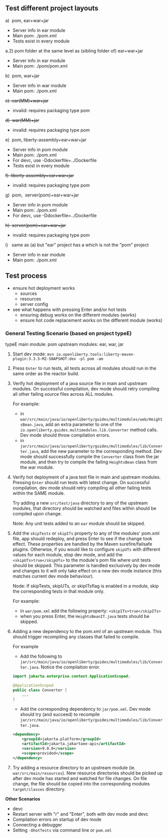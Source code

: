 ## Test different project layouts

a)  pom, ear+war+jar
- Server info in ear module
- Main pom: ./pom.xml
- Tests exist in every module

a.2) pom folder at the same level as (sibling folder of) ear+war+jar
- Server info in ear module
 - Main pom: ./pom/pom.xml

b)  pom, war+jar
- Server info in war module
- Main pom: ./pom.xml

~~c)  ear(MM)+war+jar~~
- invalid: <module> requires packaging type pom

~~d)  war(MM)+jar~~    
- invalid: <module> requires packaging type pom

e)  pom, liberty-assembly+ear+war+jar    
- Server info in pom module
- Main pom: ./pom.xml
- For devc, use -Ddockerfile=../Dockerfile
- Tests exist in every module

~~f)  liberty-assembly+ear+war+jar~~    
- invalid: <module> requires packaging type pom

g)  pom,  server(pom)+ear+war+jar    
- Server info in pom module
- Main pom: ./pom.xml
- For devc, use -Ddockerfile=../Dockerfile

~~h)  server(pom)+ear+war+jar~~    
- invalid: <module> requires packaging type pom

i)   same as (a) but "ear" project has a <parent> which is not the "pom" project
- Server info in ear module
- Main pom: ./pom.xml

## Test process
- ensure hot deployment works
    - sources
    - resources
    - server config
- see what happens with pressing Enter and/or hot tests
    - ensuring debug works on the different modules (works)
    - ensure hot code replacement works on the different module (works)

### General Testing Scenario (based on project typeE)

typeE
main module: pom
upstream modules: ear, war, jar

1. Start dev mode: `mvn io.openliberty.tools:liberty-maven-plugin:3.3.5-M2-SNAPSHOT:dev -pl pom -am`

2. Press `Enter` to run tests, all tests across all modules should run in the same order as the reactor build.

3. Verify hot deployment of a java source file in main and upstream modules. On successful compilation, dev mode should retry compiling all other failing source files across ALL modules. 

    For example:
    - in `war/src/main/java/io/openliberty/guides/multimodules/web/HeightsBean.java`, add an extra parameter to one of the `io.openliberty.guides.multimodules.lib.Converter` method calls. Dev mode should throw compilation errors.
    - in `jar/src/main/java/io/openliberty/guides/multimodules/lib/Converter.java`, add the new parameter to the corresponding method. Dev mode should successfully compile the `Converter` class from the jar module, and then try to compile the failing `HeightsBean` class from the war module.

4. Verify hot deployment of a java test file in main and upstream modules. Pressing `Enter` should run tests with latest change. On successful compilation, dev mode should retry compiling all other failing tests within the SAME module. 

    Try adding a new `src/test/java` directory to any of the upstream modules, that directory should be watched and files within should be compiled upon change.

    Note: Any unit tests added to an `ear` module should be skipped.

5. Add the `skipTests` or `skipITs` property to any of the modules' pom.xml file, app should redeploy, and press Enter to see if the change took effect. These properties are handled by the Maven surefire/failsafe plugins. Otherwise, if you would like to configure `skipUTs` with different values for each module, stop dev mode, and add the `<skipUTs>true</skipUTs>` to the module's pom file where unit tests should be skipped. This parameter is handled exclusively by dev mode and changes to it will only take effect on a new dev mode instance (this matches current dev mode behaviour). 

    Node: If skipTests, skipUTs, or skipITsflag is enabled in a module, skip the corresponding tests in that module only. 

    For example:
    - in `war/pom.xml` add the following property: `<skipITs>true</skipITs>`
    - when you press Enter, the `HeightsBeanIT.java` tests should be skipped.


6. Adding a new dependency to the pom.xml of an upstream module. This should trigger recompiling any classes that failed to compile.

    For example
    - Add the following to `jar/src/main/java/io/openliberty/guides/multimodules/lib/Converter.java`. Notice the compilation error.
    ```java
    import jakarta.enterprise.context.ApplicationScoped;

    @ApplicationScoped
    public class Converter {
        ...
    }
    ```
    - Add the corresponding dependency to `jar/pom.xml`. Dev mode should try (and succeed) to recompile `jar/src/main/java/io/openliberty/guides/multimodules/lib/Converter.java`.
    ```xml
    <dependency>
        <groupId>jakarta.platform</groupId>
        <artifactId>jakarta.jakartaee-api</artifactId>
        <version>9.0.0</version>
        <scope>provided</scope>
    </dependency>
    ```

7. Try adding a resource directory to an upstream module (ie. `war/src/main/resources`). New resource directories should be picked up after dev mode has started and watched for file changes. On file change, the file should be copied into the corresponding modules `target/classes` directory.


**Other Scenarios**
- devc
- Restart server with "r" and "Enter", both with dev mode and devc
- Compilation errors on startup of dev mode
- Connecting a debugger
- Setting `-DhotTests` via command line or `pom.xml` 
